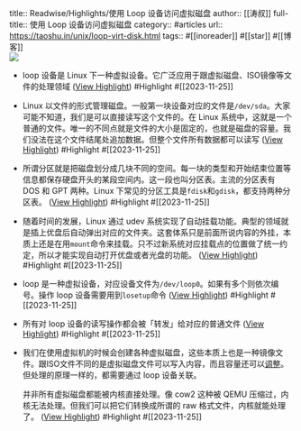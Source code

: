 title:: Readwise/Highlights/使用 Loop 设备访问虚拟磁盘
author:: [[涛叔]]
full-title:: 使用 Loop 设备访问虚拟磁盘
category:: #articles
url:: https://taoshu.in/unix/loop-virt-disk.html
tags:: #[[inoreader]] #[[star]] #[[博客]]  
![](https://readwise-assets.s3.amazonaws.com/static/images/article4.6bc1851654a0.png)

- loop 设备是 Linux 下一种虚拟设备。它广泛应用于跟虚拟磁盘、ISO镜像等文件的处理领域 ([View Highlight](https://read.readwise.io/read/01hg2fj8n6sv9a01xndad4t6e1)) #Highlight #[[2023-11-25]]
- Linux 以文件的形式管理磁盘。一般第一块设备对应的文件是`/dev/sda`。大家可能不知道，我们是可以直接读写这个文件的。在 Linux 系统中，这就是一个普通的文件。唯一的不同点就是文件的大小是固定的，也就是磁盘的容量。我们没法在这个文件结尾处追加数据。但整个文件所有数据都可以读写 ([View Highlight](https://read.readwise.io/read/01hg2fk5b6her6cbqf7kx5yp3j)) #Highlight #[[2023-11-25]]
- 所谓分区就是把磁盘划分成几块不同的空间。每一块的类型和开始结束位置等信息都保存硬盘开头的某段空间内。这一段也叫分区表。主流的分区表有 DOS 和 GPT 两种。Linux 下常见的分区工具是`fdisk`和`gdisk`，都支持两种分区表。 ([View Highlight](https://read.readwise.io/read/01hg2fm2nae1fgscxwvbqprnnv)) #Highlight #[[2023-11-25]]
- 随着时间的发展，Linux 通过 udev 系统实现了自动挂载功能。典型的领域就是插上优盘后自动弹出对应的文件夹。这套体系只是前面所说内容的外挂，本质上还是在用`mount`命令来挂载。只不过新系统对应挂载点的位置做了统一约定，所以才能实现自动打开优盘或者光盘的功能。 ([View Highlight](https://read.readwise.io/read/01hg2fpnwrjh1cz51dkkzmhbk8)) #Highlight #[[2023-11-25]]
- loop 是一种虚拟设备，对应设备文件为`/dev/loop0`。如果有多个则依次编号。操作 loop 设备需要用到`losetup`命令 ([View Highlight](https://read.readwise.io/read/01hg2fr3rj2xdrc1p9pa49fajv)) #Highlight #[[2023-11-25]]
- 所有对 loop 设备的读写操作都会被「转发」给对应的普通文件 ([View Highlight](https://read.readwise.io/read/01hg2fs6p3hgc3hwd3fn3v9a59)) #Highlight #[[2023-11-25]]
- 我们在使用虚拟机的时候会创建各种虚拟磁盘，这些本质上也是一种镜像文件。跟ISO文件不同的是虚拟磁盘文件可以写入内容，而且容量还可以[调整](https://taoshu.in/unix/resize-ext4.html)。但处理的原理一样的，都需要通过 loop 设备关联。
  
  并非所有虚拟磁盘都能被内核直接处理。像 cow2 这种被 QEMU 压缩过，内核无法处理。但我们可以把它们转换成所谓的 raw 格式文件，内核就能处理了。 ([View Highlight](https://read.readwise.io/read/01hg2fsz1aphvrxft3zpn0syr2)) #Highlight #[[2023-11-25]]